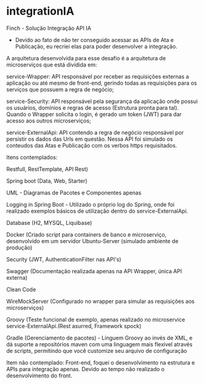 # integrationIA

Finch - Solução Integração API IA

 * Devido ao fato de não ter conseguido acessar as APIs de Ata e Publicação, eu recriei elas para poder desenvolver a integração.

A arquitetura desenvolvida para esse desafio é a arquitetura de microserviços que está dividida em:

service-Wrapper: API responsável por receber as requisições externas a aplicação ou até mesmo de front-end, gerindo todas as requisições para os serviços que possuem a regra de negócio;

service-Security: API responsável pela segurança da aplicação onde possui os usuários, domínios e regras de acesso (Estrutura pronta para tal). Quando o Wrapper solicita o login, é gerado um token (JWT) para dar acesso aos outros microserviços;

service-ExternalApi: API contendo a regra de negócio responsável por persistir os dados das Urls em questão. Nessa API foi simulado os conteudos das Atas e Publicação com os verbos https requisitados.



Itens contemplados:

Restfull, RestTemplate, API Rest)

Spring boot (Data, Web, Starter)

UML - Diagramas de Pacotes e Componentes apenas

Logging in Spring Boot - Utilizado o próprio log do Spring, onde foi realizado exemplos básicos de utilização dentro do service-ExternalApi.

Database (H2, MYSQL, Liquibase)

Docker (Criado script para containers de banco e microserviço, desenvolvido em um servidor Ubuntu-Server (simulado ambiente de produção)

Security (JWT, AuthenticationFilter nas API's)

Swagger (Documentação realizada apenas na API Wrapper, única API externa)

Clean Code

WireMockServer (Configurado no wrapper para simular as requisições aos microserviços)

Groovy (Teste funcional de exemplo, apenas realizado no microservice service-ExternalApi.(Rest asurred, Framework spock)

Gradle (Gerenciamento de pacotes) - Linguem Groovy ao invés de XML, e dá suporte a repositórios maven com uma linguagem mais flexível através de scripts, permitindo que você customize seu arquivo de configuração	

Item não contemplado: Front-end, foquei o desenvolvimento na estrutura e APIs para integração apenas. Devido ao tempo não realizado o desenvolvimento do front.
